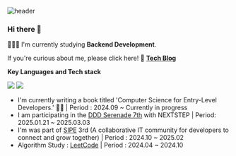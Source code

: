 ![header](https://capsule-render.vercel.app/api?type=waving&color=auto&height=130&section=header&text=Junyong%20Moon&fontSize=60&fontAlign=26)

<!--
![](https://komarev.com/ghpvc/?username=fancy96&color=blue)
-->

### Hi there 👋

👨🏻‍💻 I'm currently studying **Backend Development**.

If you're curious about me, please click here! 🔗 [**Tech Blog**](https://devfancy.github.io/)

**Key Languages and Tech stack**

 <code><img src="https://img.shields.io/badge/Java-007396?style=flat&logo=Java&logoColor=white"/></code>
 <code><img src="https://img.shields.io/badge/Spring-6DB33F?style=flat-square&logo=Spring&logoColor=white"/></code>


* I'm currently writing a book titled 'Computer Science for Entry-Level Developers.' ✍🏻 | Period : 2024.09 ~ Currently in progress
* I am participating in the [DDD Serenade 7th](https://edu.nextstep.camp/c/GwN2MSqv) with NEXTSTEP | Period: 2025.01.21 ~ 2025.03.03
* I'm was part of [SIPE](https://github.com/sipe-team) 3rd (A collaborative IT community for developers to connect and grow together) | Period : 2024.10 ~ 2025.02
* Algorithm Study : [LeetCode](https://github.com/devFancy/LeetCode) | Period : 2024.04 ~ 2024.10

<!--

✨ For More Info ... [**Resume**](https://www.figma.com/file/mhu0WK5vTkFaNPAnKcemR4/%EB%AC%B8%EC%A4%80%EC%9A%A9_%EC%9D%B4%EB%A0%A5%EC%84%9C?type=design&node-id=354-2&mode=design&t=rNTUhSuKTPUoz7gR-0) | [**Portfolio**](https://junyongmoon.notion.site/b2a87f8f36d0404f9bf9fcc0f7e1448c?pvs=4)


**My GitHub Stats**

![Anurag's GitHub stats](https://github-readme-stats-zeta-henna-95.vercel.app/api?username=devfancy&show_icons=true?username=devfancy&count_private=true)

**devFancy/devFancy** is a ✨ _special_ ✨ repository because its `README.md` (this file) appears on your GitHub profile.

Here are some ideas to get you started:

- 🔭 I’m currently working on ...
- 🌱 I’m currently learning ...
- 👯 I’m looking to collaborate on ...
- 🤔 I’m looking for help with ...
- 💬 Ask me about ...
- 📫 How to reach me: ...
- 😄 Pronouns: ...
- ⚡ Fun fact: ...
-->
